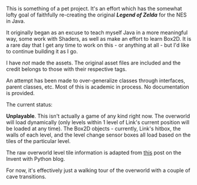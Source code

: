 This is something of a pet project.  It's an effort which has the somewhat lofty goal of faithfully re-creating the original **_Legend_ _of_ _Zelda_** for the NES in Java.

It originally began as an excuse to teach myself Java in a more meaningful way, some work with Shaders, as well as make an effort to learn Box2D.  It is a rare day that I get any time to work on this - or anything at all - but I'd like to continue building it as I go.

I have _not_ made the assets.  The original asset files are included and the credit belongs to those with their respective tags.

An attempt has been made to over-generalize classes through interfaces, parent classes, etc.  Most of this is academic in process.  No documentation is provided.

The current status:

**Unplayable**.  This isn't actually a game of any kind right now.  The overworld will load dynamically (only levels within 1 level of Link's current position will be loaded at any time).  The Box2D objects - currently, Link's hitbox, the walls of each level, and the level change sensor boxes all load based on the tiles of the particular level.

The raw overworld level tile information is adapted from [this](https://inventwithpython.com/blog/2012/12/10/8-bit-nes-legend-of-zelda-map-data/) post on the Invent with Python blog.

For now, it's effectively just a walking tour of the overworld with a couple of cave transitions.